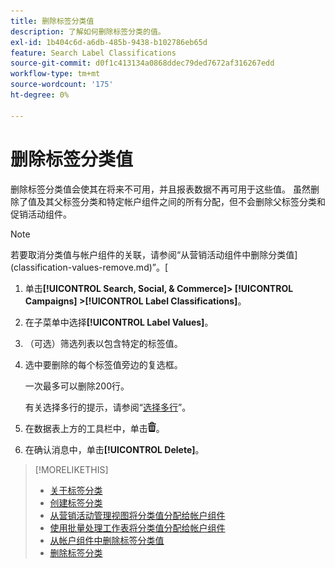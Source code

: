 ```yaml
---
title: 删除标签分类值
description: 了解如何删除标签分类的值。
exl-id: 1b404c6d-a6db-485b-9438-b102786eb65d
feature: Search Label Classifications
source-git-commit: d0f1c413134a0868ddec79ded7672af316267edd
workflow-type: tm+mt
source-wordcount: '175'
ht-degree: 0%

---
```


# 删除标签分类值

删除标签分类值会使其在将来不可用，并且报表数据不再可用于这些值。 虽然删除了值及其父标签分类和特定帐户组件之间的所有分配，但不会删除父标签分类和促销活动组件。

>[!NOTE]
>
>若要取消分类值与帐户组件的关联，请参阅“从营销活动组件中删除分类值](classification-values-remove.md)”。[

1. 单击&#x200B;**[!UICONTROL Search, Social, & Commerce]> [!UICONTROL Campaigns] >[!UICONTROL Label Classifications]**。

1. 在子菜单中选择&#x200B;**[!UICONTROL Label Values]**。

1. （可选）筛选列表以包含特定的标签值。

1. 选中要删除的每个标签值旁边的复选框。

   一次最多可以删除200行。

   有关选择多行的提示，请参阅“[选择多行](/help/search-social-commerce/common-tasks/navigation-editing-selection/multiple-rows-select.md)”。

1. 在数据表上方的工具栏中，单击![删除](/help/search-social-commerce/assets/delete.png "删除")。

1. 在确认消息中，单击&#x200B;**[!UICONTROL Delete]**。

>[!MORELIKETHIS]
>
>* [关于标签分类](classification-about.md)
>* [创建标签分类](classification-create.md)
>* [从营销活动管理视图将分类值分配给帐户组件](classification-values-assign-campaign-management.md)
>* [使用批量处理工作表将分类值分配给帐户组件](classification-values-assign-bulksheets.md)
>* [从帐户组件中删除标签分类值](classification-values-remove.md)
>* [删除标签分类](classification-delete.md)
